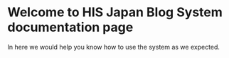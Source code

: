 # Welcome to HIS Japan Blog System documentation page

In here we would help you know how to use the system as we expected.
